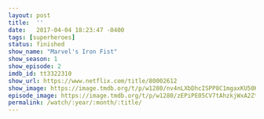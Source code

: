 ```yaml
---
layout: post
title:  ''
date:   2017-04-04 18:23:47 -0400
tags: [superheroes]
status: finished
show_name: "Marvel's Iron Fist"
show_season: 1
show_episode: 2
imdb_id: tt3322310
show_url: https://www.netflix.com/title/80002612
show_image: https://image.tmdb.org/t/p/w1280/nv4nLXbDhcISPP8C1mgaxKU50KO.jpg
episode_image: https://image.tmdb.org/t/p/w1280/zEPiPE05CV7tAhzkjWxA2Zt9mJs.jpg
permalink: /watch/:year/:month/:title/
---
```

